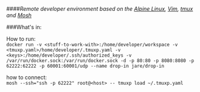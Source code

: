 ####*Remote developer environment based on the [Alpine Linux](http://www.alpinelinux.org/), [Vim](http://www.vim.org/), [tmux](https://tmux.github.io/) and [Mosh](https://mosh.mit.edu/)*

###What's in:

How to run:  
  `docker run -v <stuff-to-work-with>:/home/developer/workspace -v <tmuxp.yaml>/home/developer/.tmuxp.yaml -v <keys>:/home/developer/.ssh/authorized_keys -v /var/run/docker.sock:/var/run/docker.sock -d -p 80:80 -p 8080:8080 -p 62222:62222 -p 60001:60001/udp --name drop-in jare/drop-in`  

how to connect:  
  `mosh --ssh="ssh -p 62222" root@<host> -- tmuxp load ~/.tmuxp.yaml`
